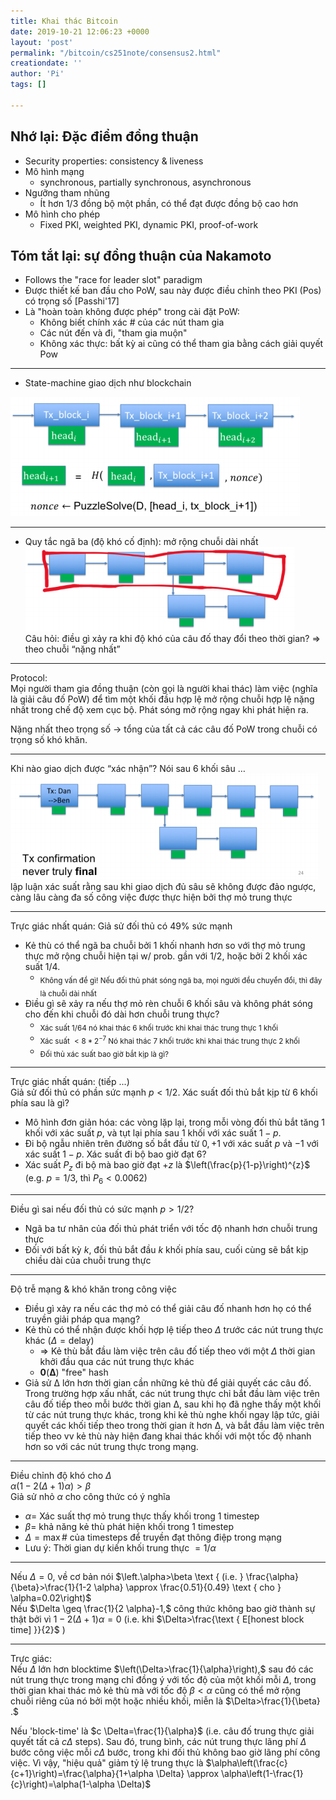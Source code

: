 ```yaml
---
title: Khai thác Bitcoin
date: 2019-10-21 12:06:23 +0000
layout: 'post'
permalink: "/bitcoin/cs251note/consensus2.html"
creationdate: ''
author: 'Pi'
tags: []

---
```


## Nhớ lại: Đặc điểm đồng thuận

- Security properties: consistency & liveness
- Mô hình mạng
    - synchronous, partially synchronous, asynchronous
- Ngưỡng tham nhũng
    - Ít hơn $1/3$ đồng bộ một phần, có thể đạt được đồng bộ cao hơn
- Mô hình cho phép
    - Fixed PKl, weighted PKI, dynamic PKI, proof-of-work

## Tóm tắt lại: sự đồng thuận của Nakamoto

- Follows the "race for leader slot" paradigm
- Được thiết kế ban đầu cho PoW, sau này được điều chỉnh theo PKI (Pos) có trọng số [Passhi'17]
- Là "hoàn toàn không được phép" trong cài đặt PoW:
    - Không biết chính xác $\#$ của các nút tham gia
    - Các nút đến và đi, "tham gia muộn"
    - Không xác thực: bất kỳ ai cũng có thể tham gia bằng cách giải quyết Pow

<hr>

- State-machine giao dịch như blockchain
<img src = "https://raw.githubusercontent.com/x3pi/storage/master/images/bitcoin/001.PNG">

<hr>

- Quy tắc ngã ba (độ khó cố định): mở rộng chuỗi dài nhất
<img src = "https://raw.githubusercontent.com/x3pi/storage/master/images/bitcoin/002.PNG"><br/>
Câu hỏi: điều gì xảy ra khi độ khó của câu đố thay đổi theo thời gian? $⇒$ theo chuỗi “nặng nhất”

<hr>

Protocol:<br/>
Mọi người tham gia đồng thuận (còn gọi là người khai thác) làm việc (nghĩa là giải câu đố PoW) để tìm một khối đầu hợp lệ mở rộng chuỗi hợp lệ nặng nhất trong chế độ xem cục bộ. Phát sóng mở rộng ngay khi phát hiện ra.

Nặng nhất theo trọng số $→$ tổng của tất cả các câu đố PoW trong chuỗi có trọng số khó khăn.

<hr>

Khi nào giao dịch được “xác nhận”? Nói sau 6 khối sâu …
<img src = "https://raw.githubusercontent.com/x3pi/storage/master/images/bitcoin/003.PNG"><br/>
lập luận xác suất rằng sau khi giao dịch đủ sâu sẽ không được đảo ngược, càng lâu càng đa số công việc được thực hiện bởi thợ mỏ trung thực

<hr>

Trực giác nhất quán: Giả sử đối thủ có $49 \%$ sức mạnh<br/>
- Kẻ thù có thể ngã ba chuỗi bởi 1 khối nhanh hơn so với thợ mỏ trung thực mở rộng chuỗi hiện tại w/ prob. gần với $1 / 2,$ hoặc bởi 2 khối xác suất $1 / 4$.
    - <sub>Không vấn đề gì! Nếu đối thủ phát sóng ngã ba, mọi người đều chuyển đổi, thì đây là chuỗi dài nhất</sub>
- Điều gì sẽ xảy ra nếu thợ mỏ rèn chuỗi 6 khối sâu và không phát sóng cho đến khi chuỗi đó dài hơn chuỗi trung thực?
    - <sub>Xác suất $1/64$ nó khai thác 6 khối trước khi khai thác trung thực 1 khối</sub>
    - <sub>Xác suất <span>$<8 * 2^{-7}$</span> Nó khai thác 7 khối trước khi khai thác trung thực 2 khối</sub>
    - <sub>Đối thủ xác suất bao giờ bắt kịp là gì?</sub>

<hr>

Trực giác nhất quán: (tiếp ...)<br/>
Giả sử đối thủ có phần sức mạnh $p<1/2$. Xác suất đối thủ bắt kịp từ 6 khối phía sau là gì?<br/>
- Mô hình đơn giản hóa: các vòng lặp lại, trong mỗi vòng đối thủ bắt tăng 1 khối với xác suất $p$, và tụt lại phía sau 1 khối với
xác suất $1-p$.
- Đi bộ ngẫu nhiên trên đường số bắt đầu từ $0, + 1$ với xác suất $p$ và $-1$ với xác suất $1-p$. Xác suất đi bộ bao giờ đạt $6$?
- Xác suất $P_{z}$ đi bộ mà bao giờ đạt $+z$ là $\left(\frac{p}{1-p}\right)^{z}$ (e.g. $p=1 / 3,$ thì $\left.P_{6}<0.0062\right)$

<hr>

Điều gì sai nếu đối thủ có sức mạnh $p > 1/2$?
- Ngã ba tư nhân của đối thủ phát triển với tốc độ nhanh hơn chuỗi trung thực
- Đối với bất kỳ $k$, đối thủ bắt đầu $k$ khối phía sau, cuối cùng sẽ bắt kịp chiều dài của chuỗi trung thực

<hr>

Độ trễ mạng & khó khăn trong công việc<br/>
- Điều gì xảy ra nếu các thợ mỏ có thể giải câu đố nhanh hơn họ có thể truyền giải pháp qua mạng?
- Kẻ thù có thể nhận được khối hợp lệ tiếp theo $\Delta$ trước các nút trung thực khác $(\Delta = \text {delay})$
    - $\Rightarrow$ Kẻ thù bắt đầu làm việc trên câu đố tiếp theo với một $\Delta$ thời gian khởi đầu qua các nút trung thực khác
    - $\mathbf{0}(\mathbf{\Delta})$ "free" hash
- Giả sử Δ lớn hơn thời gian cần những kẻ thù để giải quyết các câu đố. Trong trường hợp xấu nhất, các nút trung thực chỉ bắt đầu làm việc trên câu đố tiếp theo mỗi bước thời gian Δ, sau khi họ đã nghe thấy một khối từ các nút trung thực khác, trong khi kẻ thù nghe khối ngay lập tức, giải quyết các khối tiếp theo trong thời gian ít hơn Δ, và bắt đầu làm việc trên tiếp theo vv kẻ thù này hiện đang khai thác khối với một tốc độ nhanh hơn so với các nút trung thực trong mạng.

<hr>

Điều chỉnh độ khó cho $\Delta$<br/>
$\alpha(1-2(\Delta+1) \alpha)>\beta$<br/>
Giả sử nhỏ $\alpha$ cho công thức có ý nghĩa
- $\alpha=$ Xác suất thợ mỏ trung thực thấy khối trong 1 timestep
- $\beta=$ khả năng kẻ thù phát hiện khối trong 1 timestep
- $\Delta=\max \#$ của timesteps để truyền đạt thông điệp trong mạng
- Lưu ý: Thời gian dự kiến ​​khối trung thực $=1 / \alpha$

<hr>

Nếu $\Delta=0,$ về cơ bản nói $\left.\alpha>\beta \text { (i.e. } \frac{\alpha}{\beta}>\frac{1}{1-2 \alpha} \approx \frac{0.51}{0.49} \text { cho } \alpha=0.02\right)$<br/>
Nếu $\Delta \geq \frac{1}{2 \alpha}-1,$ công thức không bao giờ thành sự thật bởi vì $1-2(\Delta+1) \alpha=0$ (i.e. khi $\Delta>\frac{\text { E[honest block time] }}{2}$ )

<hr>

Trực giác:<br/>
Nếu $\Delta$ lớn hơn blocktime $\left(\Delta>\frac{1}{\alpha}\right),$ sau đó các nút trung thực trong mạng chỉ đồng ý với tốc độ của một khối mỗi $\Delta$, trong thời gian khai thác mỏ kẻ thù mà với tốc độ $\beta<\alpha$ cũng có thể mở rộng chuỗi riêng của nó bởi một hoặc nhiều khối, miễn là $\Delta>\frac{1}{\beta} .$

Nếu 'block-time' là $c \Delta=\frac{1}{\alpha}$ (i.e. câu đố trung thực giải quyết tất cả $c\Delta$ steps). Sau đó, trung bình, các nút trung thực lãng phí $\Delta$ bước công việc mỗi $c\Delta$ bước, trong khi đối thủ không bao giờ lãng phí công việc. Vì vậy, "hiệu quả" giảm tỷ lệ trung thực là $\alpha\left(\frac{c}{c+1}\right)=\frac{\alpha}{1+\alpha \Delta} \approx \alpha\left(1-\frac{1}{c}\right)=\alpha(1-\alpha \Delta)$







